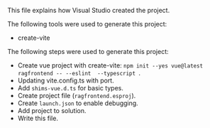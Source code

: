 This file explains how Visual Studio created the project.

The following tools were used to generate this project:
- create-vite

The following steps were used to generate this project:
- Create vue project with create-vite: `npm init --yes vue@latest ragfrontend -- --eslint  --typescript `.
- Updating vite.config.ts with port.
- Add `shims-vue.d.ts` for basic types.
- Create project file (`ragfrontend.esproj`).
- Create `launch.json` to enable debugging.
- Add project to solution.
- Write this file.
